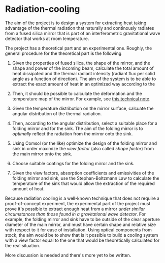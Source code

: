 # Radiation-cooling

The aim of the project is to design a system for extracting heat taking advantage of the thermal radiation that naturally and continously radiates from a fused silica mirror that is part of an interferometric gravitational wave detector that works at room temperature.

The project has a theoretical part and an experimental one. Roughly, the general procedure for the theoretical part is the following:

1. Given the properties of fused silica, the shape of the mirror, and the shape and power of the incoming beam, calculate the total amount of heat dissipated and the thermal radiant intensity (radiant flux per solid angle as a function of direction). The aim of the system is to be able to extract the exact amount of heat in an optimized way according to the 
     
3. Then, it should be possible to calculate the deformation and the temperature map of the mirror. For example, see [this technical note](https://www.google.com/url?sa=t&rct=j&q=&esrc=s&source=web&cd=&cad=rja&uact=8&ved=2ahUKEwiw47mF6t2CAxWWLUQIHc9PBQUQFnoECBQQAQ&url=https%3A%2F%2Fopensky.ucar.edu%2Fislandora%2Fobject%2Freports%253A7%2Fdatastream%2FPDF%2Fdownload%2Fcitation.pdf&usg=AOvVaw2-d9chybtS9aTcPbrS1V10&opi=89978449).
4. Given the temperature distribution on the mirror surface, calcuate the angular distribution of the thermal radiation.
5. Then, according to the angular distribution, select a suitable place for a folding mirror and for the sink. The aim of the folding mirror is to *optimally* reflect the radiation from the mirror onto the sink.
6. Using Comsol (or the like) optimize the design of the folding mirror and sink in order maximize the *view factor* (also called *shape factor*) from the main mirror onto the sink.
7. Choose suitable coatings for the folding mirror and the sink.
8. Given the view factors, absorption coefficients and emissivities of the folding mirror and sink, use the Stephan-Boltzmann Law to calculate the temperature of the sink that would allow the extraction of the required amount of heat.

Because radiation cooling is a well-known technique that does not require a proof-of-concept experiment, the experimental part of the project must prove it's possible to extract enough heat from a mirror *under similar circumstances than those found in a gravitational wave detector*. For example, the folding mirror and sink have to be outside of the clear aperture diameter of the main mirror, and must have certain shape and relative size with respect to it for ease of installation. Using optical components from stock, the aim would be to show that is it possible to build a cooling system with a view factor equal to the one that would be theoretically calculated for the real situation.

More discussion is needed and there's more yet to be written.
